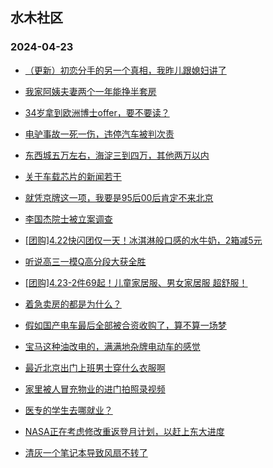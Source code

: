 ## 水木社区 
### 2024-04-23

+ [（更新）初恋分手的另一个真相，我昨儿跟媳妇讲了](https://www.mysmth.net/nForum/article/MyFamily/258194)

+ [我家阿姨夫妻两个一年能挣半套房](https://www.mysmth.net/nForum/article/WorkingLife/29889)

+ [34岁拿到欧洲博士offer，要不要读？](https://www.mysmth.net/nForum/article/PhD/1068360)

+ [电驴事故一死一伤，违停汽车被判次责](https://www.mysmth.net/nForum/article/AutoWorld/1944814114)

+ [东西城五万左右，海淀三到四万，其他两万以内](https://www.mysmth.net/nForum/article/OurEstate/2950836)

+ [关于车载芯片的新闻若干](https://www.mysmth.net/nForum/article/METech/478773)

+ [就凭京牌这一项，我要是95后00后肯定不来北京](https://www.mysmth.net/nForum/article/Property/2292)

+ [李国杰院士被立案调查](https://www.mysmth.net/nForum/article/QingJiao/861523)

+ [[团购]4.22快闪团仅一天！冰淇淋般口感的水牛奶，2箱减5元](https://www.mysmth.net/nForum/article/ADAgent_TG/1320478)

+ [听说高三一模Q高分段大获全胜](https://www.mysmth.net/nForum/article/PreUnivEdu/158484)

+ [[团购]4.23-2件69起！儿童家居服、男女家居服 超舒服！](https://www.mysmth.net/nForum/article/ADAgent_TG/1320551)

+ [着急卖房的都是为什么？](https://www.mysmth.net/nForum/article/OurEstate/2951565)

+ [假如国产电车最后全部被合资收购了，算不算一场梦](https://www.mysmth.net/nForum/article/GreenAuto/1550760)

+ [宝马这种油改电的，满满地杂牌电动车的感觉](https://www.mysmth.net/nForum/article/AutoWorld/1944814871)

+ [最近北京出门上班男士穿什么衣服啊](https://www.mysmth.net/nForum/article/WorkingLife/31007)

+ [家里被人冒充物业的进门拍照录视频](https://www.mysmth.net/nForum/article/FamilyLife/1766671801)

+ [医专的学生去哪就业？](https://www.mysmth.net/nForum/article/GaoKao/553555)

+ [NASA正在考虑修改重返登月计划，以赶上东大进度](https://www.mysmth.net/nForum/article/Aero/435973)

+ [清灰一个笔记本导致风扇不转了](https://www.mysmth.net/nForum/article/CompMarket/544318394)

